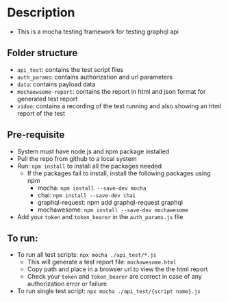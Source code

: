 # Description
- This is a mocha testing framework for testing graphql api

## Folder structure
- `api_test`: contains the test script files
- `auth_params`: contains authorization and url parameters
- `data`: contains payload data
- `mochaewsome-report`: contains the report in html and json format for generated test report
- `video`: contains a recording of the test running and also showing an html report of the test

## Pre-requisite
- System must have node.js and npm package installed
- Pull the repo from github to a local system
- Run: `npm install` to install all the packages needed
    - If the packages fail to install, install the following packages using npm
        - mocha: `npm install --save-dev mocha`
        - chai: `npm install --save-dev chai`
        - graphql-request: npm add graphql-request graphql
        - mochawesome: `npm install --save-dev mochawesome`
- Add your `token` and `token_bearer` in the `auth_params.js` file

## To run:
- To run all test scripts: `npx mocha ./api_test/*.js`
    - This will generate a test report file: `mochawesome.html`
    - Copy path and place in a browser url to view the the html report
    - Check your `token` and `token_bearer` are correct in case of any authorization error or failure
- To run single test script: `npx mocha ./api_test/{script name}.js`
